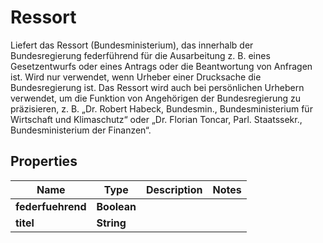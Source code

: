 

# Ressort

Liefert das Ressort (Bundesministerium), das innerhalb der Bundesregierung federführend für die Ausarbeitung z. B. eines Gesetzentwurfs oder eines Antrags oder die Beantwortung von Anfragen ist. Wird nur verwendet, wenn Urheber einer Drucksache die Bundesregierung ist.  Das Ressort wird auch bei persönlichen Urhebern verwendet, um die Funktion von Angehörigen der Bundesregierung zu präzisieren, z. B. „Dr. Robert Habeck, Bundesmin., Bundesministerium für Wirtschaft und Klimaschutz“ oder „Dr. Florian Toncar, Parl. Staatssekr., Bundesministerium der Finanzen“. 

## Properties

| Name | Type | Description | Notes |
|------------ | ------------- | ------------- | -------------|
|**federfuehrend** | **Boolean** |  |  |
|**titel** | **String** |  |  |



